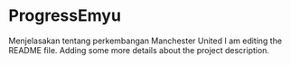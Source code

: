 # ProgressEmyu
Menjelasakan tentang perkembangan Manchester United
I am editing the README file. Adding some more details about the project description.

